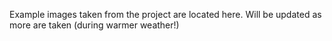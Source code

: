Example images taken from the project are located here. Will be updated as more are taken (during warmer weather!)